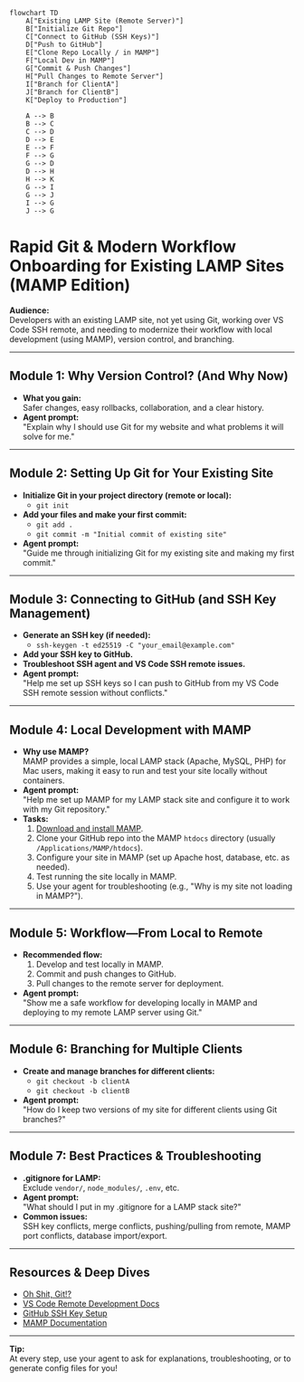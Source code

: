 ```mermaid
flowchart TD
    A["Existing LAMP Site (Remote Server)"]
    B["Initialize Git Repo"]
    C["Connect to GitHub (SSH Keys)"]
    D["Push to GitHub"]
    E["Clone Repo Locally / in MAMP"]
    F["Local Dev in MAMP"]
    G["Commit & Push Changes"]
    H["Pull Changes to Remote Server"]
    I["Branch for ClientA"]
    J["Branch for ClientB"]
    K["Deploy to Production"]

    A --> B
    B --> C
    C --> D
    D --> E
    E --> F
    F --> G
    G --> D
    D --> H
    H --> K
    G --> I
    G --> J
    I --> G
    J --> G
```

# Rapid Git & Modern Workflow Onboarding for Existing LAMP Sites (MAMP Edition)

**Audience:**  
Developers with an existing LAMP site, not yet using Git, working over VS Code SSH remote, and needing to modernize their workflow with local development (using MAMP), version control, and branching.

---

## Module 1: Why Version Control? (And Why Now)

- **What you gain:**  
  Safer changes, easy rollbacks, collaboration, and a clear history.
- **Agent prompt:**  
  "Explain why I should use Git for my website and what problems it will solve for me."

---

## Module 2: Setting Up Git for Your Existing Site

- **Initialize Git in your project directory (remote or local):**
  - `git init`
- **Add your files and make your first commit:**
  - `git add .`
  - `git commit -m "Initial commit of existing site"`
- **Agent prompt:**  
  "Guide me through initializing Git for my existing site and making my first commit."

---

## Module 3: Connecting to GitHub (and SSH Key Management)

- **Generate an SSH key (if needed):**
  - `ssh-keygen -t ed25519 -C "your_email@example.com"`
- **Add your SSH key to GitHub.**
- **Troubleshoot SSH agent and VS Code SSH remote issues.**
- **Agent prompt:**  
  "Help me set up SSH keys so I can push to GitHub from my VS Code SSH remote session without conflicts."

---

## Module 4: Local Development with MAMP

- **Why use MAMP?**  
  MAMP provides a simple, local LAMP stack (Apache, MySQL, PHP) for Mac users, making it easy to run and test your site locally without containers.
- **Agent prompt:**  
  "Help me set up MAMP for my LAMP stack site and configure it to work with my Git repository."
- **Tasks:**  
  1. [Download and install MAMP](https://www.mamp.info/en/downloads/).
  2. Clone your GitHub repo into the MAMP `htdocs` directory (usually `/Applications/MAMP/htdocs`).
  3. Configure your site in MAMP (set up Apache host, database, etc. as needed).
  4. Test running the site locally in MAMP.
  5. Use your agent for troubleshooting (e.g., "Why is my site not loading in MAMP?").

---

## Module 5: Workflow—From Local to Remote

- **Recommended flow:**  
  1. Develop and test locally in MAMP.  
  2. Commit and push changes to GitHub.  
  3. Pull changes to the remote server for deployment.
- **Agent prompt:**  
  "Show me a safe workflow for developing locally in MAMP and deploying to my remote LAMP server using Git."

---

## Module 6: Branching for Multiple Clients

- **Create and manage branches for different clients:**
  - `git checkout -b clientA`
  - `git checkout -b clientB`
- **Agent prompt:**  
  "How do I keep two versions of my site for different clients using Git branches?"

---

## Module 7: Best Practices & Troubleshooting

- **.gitignore for LAMP:**  
  Exclude `vendor/`, `node_modules/`, `.env`, etc.
- **Agent prompt:**  
  "What should I put in my .gitignore for a LAMP stack site?"
- **Common issues:**  
  SSH key conflicts, merge conflicts, pushing/pulling from remote, MAMP port conflicts, database import/export.

---

## Resources & Deep Dives

- [Oh Shit, Git!?](https://ohshitgit.com/)
- [VS Code Remote Development Docs](https://code.visualstudio.com/docs/remote/ssh)
- [GitHub SSH Key Setup](https://docs.github.com/en/authentication/connecting-to-github-with-ssh)
- [MAMP Documentation](https://documentation.mamp.info/)

---

**Tip:**  
At every step, use your agent to ask for explanations, troubleshooting, or to generate config files for you! 
